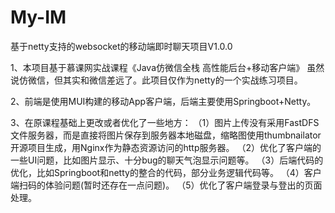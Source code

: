 # My-IM
基于netty支持的websocket的移动端即时聊天项目V1.0.0


1、本项目基于慕课网实战课程《Java仿微信全栈 高性能后台+移动客户端》
虽然说仿微信，但其实和微信差远了。此项目仅作为netty的一个实战练习项目。

2、前端是使用MUI构建的移动App客户端，后端主要使用Springboot+Netty。

3、在原课程基础上更改或者优化了一些地方：
（1）图片上传没有采用FastDFS文件服务器，而是直接将图片保存到服务器本地磁盘，缩略图使用thumbnailator开源项目生成，用Nginx作为静态资源访问的http服务器。
（2）优化了客户端的一些UI问题，比如图片显示、十分bug的聊天气泡显示问题等。
（3）后端代码的优化，比如Springboot和netty的整合的代码，部分业务逻辑代码等。
（4）客户端扫码的体验问题(暂时还存在一点问题)。
（5）优化了客户端登录与登出的页面处理。

